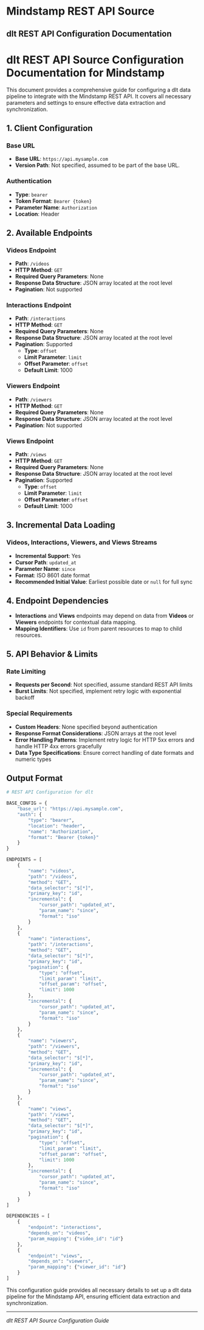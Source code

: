 # Mindstamp REST API Source

## dlt REST API Configuration Documentation

# dlt REST API Source Configuration Documentation for Mindstamp

This document provides a comprehensive guide for configuring a dlt data pipeline to integrate with the Mindstamp REST API. It covers all necessary parameters and settings to ensure effective data extraction and synchronization.

## 1. Client Configuration

### Base URL
- **Base URL**: `https://api.mysample.com`
- **Version Path**: Not specified, assumed to be part of the base URL.

### Authentication
- **Type**: `bearer`
- **Token Format**: `Bearer {token}`
- **Parameter Name**: `Authorization`
- **Location**: Header

## 2. Available Endpoints

### Videos Endpoint
- **Path**: `/videos`
- **HTTP Method**: `GET`
- **Required Query Parameters**: None
- **Response Data Structure**: JSON array located at the root level
- **Pagination**: Not supported

### Interactions Endpoint
- **Path**: `/interactions`
- **HTTP Method**: `GET`
- **Required Query Parameters**: None
- **Response Data Structure**: JSON array located at the root level
- **Pagination**: Supported
  - **Type**: `offset`
  - **Limit Parameter**: `limit`
  - **Offset Parameter**: `offset`
  - **Default Limit**: 1000

### Viewers Endpoint
- **Path**: `/viewers`
- **HTTP Method**: `GET`
- **Required Query Parameters**: None
- **Response Data Structure**: JSON array located at the root level
- **Pagination**: Not supported

### Views Endpoint
- **Path**: `/views`
- **HTTP Method**: `GET`
- **Required Query Parameters**: None
- **Response Data Structure**: JSON array located at the root level
- **Pagination**: Supported
  - **Type**: `offset`
  - **Limit Parameter**: `limit`
  - **Offset Parameter**: `offset`
  - **Default Limit**: 1000

## 3. Incremental Data Loading

### Videos, Interactions, Viewers, and Views Streams
- **Incremental Support**: Yes
- **Cursor Path**: `updated_at`
- **Parameter Name**: `since`
- **Format**: ISO 8601 date format
- **Recommended Initial Value**: Earliest possible date or `null` for full sync

## 4. Endpoint Dependencies

- **Interactions** and **Views** endpoints may depend on data from **Videos** or **Viewers** endpoints for contextual data mapping.
- **Mapping Identifiers**: Use `id` from parent resources to map to child resources.

## 5. API Behavior & Limits

### Rate Limiting
- **Requests per Second**: Not specified, assume standard REST API limits
- **Burst Limits**: Not specified, implement retry logic with exponential backoff

### Special Requirements
- **Custom Headers**: None specified beyond authentication
- **Response Format Considerations**: JSON arrays at the root level
- **Error Handling Patterns**: Implement retry logic for HTTP 5xx errors and handle HTTP 4xx errors gracefully
- **Data Type Specifications**: Ensure correct handling of date formats and numeric types

## Output Format

```python
# REST API Configuration for dlt

BASE_CONFIG = {
    "base_url": "https://api.mysample.com",
    "auth": {
        "type": "bearer",
        "location": "header",
        "name": "Authorization",
        "format": "Bearer {token}"
    }
}

ENDPOINTS = [
    {
        "name": "videos",
        "path": "/videos",
        "method": "GET",
        "data_selector": "$[*]",
        "primary_key": "id",
        "incremental": {
            "cursor_path": "updated_at",
            "param_name": "since",
            "format": "iso"
        }
    },
    {
        "name": "interactions",
        "path": "/interactions",
        "method": "GET",
        "data_selector": "$[*]",
        "primary_key": "id",
        "pagination": {
            "type": "offset",
            "limit_param": "limit",
            "offset_param": "offset",
            "limit": 1000
        },
        "incremental": {
            "cursor_path": "updated_at",
            "param_name": "since",
            "format": "iso"
        }
    },
    {
        "name": "viewers",
        "path": "/viewers",
        "method": "GET",
        "data_selector": "$[*]",
        "primary_key": "id",
        "incremental": {
            "cursor_path": "updated_at",
            "param_name": "since",
            "format": "iso"
        }
    },
    {
        "name": "views",
        "path": "/views",
        "method": "GET",
        "data_selector": "$[*]",
        "primary_key": "id",
        "pagination": {
            "type": "offset",
            "limit_param": "limit",
            "offset_param": "offset",
            "limit": 1000
        },
        "incremental": {
            "cursor_path": "updated_at",
            "param_name": "since",
            "format": "iso"
        }
    }
]

DEPENDENCIES = [
    {
        "endpoint": "interactions",
        "depends_on": "videos",
        "param_mapping": {"video_id": "id"}
    },
    {
        "endpoint": "views",
        "depends_on": "viewers",
        "param_mapping": {"viewer_id": "id"}
    }
]
```

This configuration guide provides all necessary details to set up a dlt data pipeline for the Mindstamp API, ensuring efficient data extraction and synchronization.

---
*dlt REST API Source Configuration Guide*